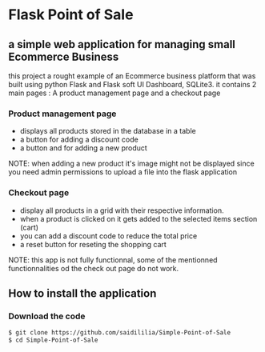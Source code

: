 # Flask Point of Sale
## a simple web application for managing small Ecommerce Business

this project a rought example of an Ecommerce business platform that was built using python Flask and Flask soft UI Dashboard, SQLite3.
it contains 2 main pages : A product management page and a checkout page 

### Product management page
- displays all products stored in the database in a table
- a button for adding a discount code 
- a button and for adding a new product 

NOTE: when adding a new product it's image might not be displayed since you need admin permissions to upload a file into the flask application

### Checkout page
- display all products in a grid with their respective information.
- when a product is clicked on it gets added to the selected items section (cart)
- you can add a discount code to reduce the total price 
- a reset button for reseting the shopping cart

NOTE: this app is not fully functionnal, some of the mentionned functionnalities od the check out page do not work.

## How to install the application
### Download the code

```bash
$ git clone https://github.com/saidililia/Simple-Point-of-Sale
$ cd Simple-Point-of-Sale
```


